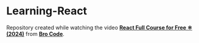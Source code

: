 # Learning-React

Repository created while watching the video **[React Full Course for Free ⚛️ (2024)](https://www.youtube.com/watch?v=CgkZ7MvWUAA)** from **[Bro Code](https://www.youtube.com/@BroCodez)**.
